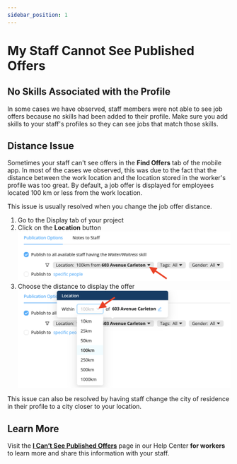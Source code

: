 ```yaml
---
sidebar_position: 1
---
```


# My Staff Cannot See Published Offers

## No Skills Associated with the Profile
In some cases we have observed, staff members were not able to see job offers because no skills had been added to their profile. Make sure you add skills to your staff's profiles so they can see jobs that match those skills.

## Distance Issue
Sometimes your staff can't see offers in the **Find Offers** tab of the mobile app. In most of the cases we observed, this was due to the fact that the distance between the work location and the location stored in the worker's profile was too great. By default, a job offer is displayed for employees located 100 km or less from the work location.

This issue is usually resolved when you change the job offer distance.
1. Go to the Display tab of your project
2. Click on the **Location** button
![distance1.png](./Images/distance1.png)
3. Choose the distance to display the offer
![distance2.png](./Images/distance2.png)


This issue can also be resolved by having staff change the city of residence in their profile to a city closer to your location.
  
## Learn More
Visit the [**I Can’t See Published Offers**](https://help.workstaff.app/docs/workers/troubleshooting/cannot-see-offers/) page in our Help Center **for workers** to learn more and share this information with your staff. 